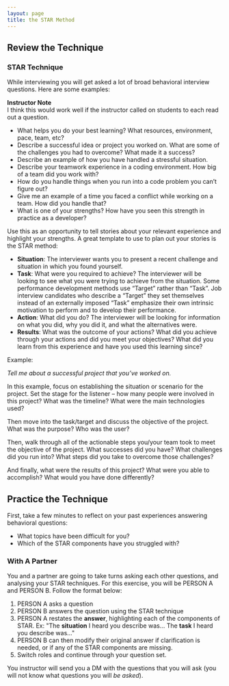 ```yaml
---
layout: page
title: the STAR Method
---
```


## Review the Technique

### STAR Technique

While interviewing you will get asked a lot of broad behavioral interview questions. Here are some examples:

<aside class="instructor-notes" markdown="1">
<p><strong>Instructor Note</strong><br> I think this would work well if the instructor called on students to each read out a question. </p>
</aside>

* What helps you do your best learning? What resources, environment, pace, team, etc?
* Describe a successful idea or project you worked on. What are some of the challenges you had to overcome? What made it a success?
* Describe an example of how you have handled a stressful situation.
* Describe your teamwork experience in a coding environment. How big of a team did you work with?
* How do you handle things when you run into a code problem you can’t figure out?
* Give me an example of a time you faced a conflict while working on a team. How did you handle that?
* What is one of your strengths? How have you seen this strength in practice as a developer? 

Use this as an opportunity to tell stories about your relevant experience and highlight your strengths. A great template to use to plan out your stories is the STAR method:

* **Situation**: The interviewer wants you to present a recent challenge and situation in which you found yourself.
* **Task**: What were you required to achieve? The interviewer will be looking to see what you were trying to achieve from the situation. Some performance development methods use “Target” rather than “Task”. Job interview candidates who describe a “Target” they set themselves instead of an externally imposed “Task” emphasize their own intrinsic motivation to perform and to develop their performance.
* **Action**: What did you do? The interviewer will be looking for information on what you did, why you did it, and what the alternatives were.
* **Results**: What was the outcome of your actions? What did you achieve through your actions and did you meet your objectives? What did you learn from this experience and have you used this learning since?

Example:

*Tell me about a successful project that you’ve worked on.*

In this example, focus on establishing the situation or scenario for the project. Set the stage for the listener – how many people were involved in this project? What was the timeline? What were the main technologies used?

Then move into the task/target and discuss the objective of the project. What was the purpose? Who was the user?

Then, walk through all of the actionable steps you/your team took to meet the objective of the project. What successes did you have? What challenges did you run into? What steps did you take to overcome those challenges?

And finally, what were the results of this project? What were you able to accomplish? What would you have done differently?

## Practice the Technique

First, take a few minutes to reflect on your past experiences answering behavioral questions:
* What topics have been difficult for you?
* Which of the STAR components have you struggled with?

<section class='call-to-action' markdown='1'>

### With A Partner

You and a partner are going to take turns asking each other questions, and analysing your STAR techniques.  For this exercise, you will be PERSON A and PERSON B.  Follow the format below:

1. PERSON A asks a question
2. PERSON B answers the question using the STAR technique
3. PERSON A restates the **answer**, highlighting each of the components of STAR.  Ex: "The **situation** I heard you describe was... The **task** I heard you describe was..."
4. PERSON B can then modify their original answer if clarification is needed, or if any of the STAR components are missing.
5. Switch roles and continue through your question set.

You instructor will send you a DM with the questions that you will ask (you will not know what questions you will _be asked_).

</section>